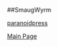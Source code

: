 ##SmaugWyrm

[paranoidpress](https://paranoidpress.com)

[Main Page](https://github.com/SmaugWyrm/paranoid/wiki)

